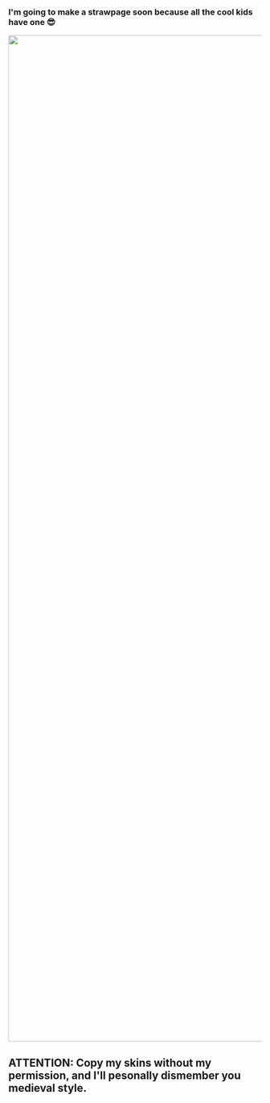 ### I'm going to make a strawpage soon because all the cool kids have one 😎
<p align="center">
    <img width="2000" src=https://github.com/user-attachments/assets/35c20880-0845-422b-b01f-57cea734c7a4
</p>


## ATTENTION: Copy my skins without my permission, and I'll pesonally dismember you medieval style.



